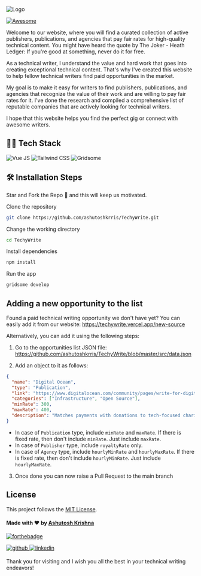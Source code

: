 <p align="center" style="width:60%">

![Logo](https://user-images.githubusercontent.com/101503258/196723802-179cfe0a-36e8-4c16-aa91-877f413e5c02.png)

</p>

[![Awesome](https://awesome.re/badge.svg)](https://awesome.re)

Welcome to our website, where you will find a curated collection of active publishers, publications, and agencies that pay fair rates for high-quality technical content. You might have heard the quote by The Joker - Heath Ledger: If you're good at something, never do it for free.

As a technical writer, I understand the value and hard work that goes into creating exceptional technical content. That's why I've created this website to help fellow technical writers find paid opportunities in the market.

My goal is to make it easy for writers to find publishers, publications, and agencies that recognize the value of their work and are willing to pay fair rates for it. I've done the research and compiled a comprehensive list of reputable companies that are actively looking for technical writers.

I hope that this website helps you find the perfect gig or connect with awesome writers.

## 👨‍💻 Tech Stack

![Vue JS](https://img.shields.io/badge/Vue.js-35495E?style=for-the-badge&logo=vue.js&logoColor=4FC08D)
![Tailwind CSS](https://img.shields.io/badge/Tailwind_CSS-38B2AC?style=for-the-badge&logo=tailwind-css&logoColor=white)
![Gridsome](https://img.shields.io/badge/Gridsome-00A672?style=for-the-badge&logo=gridsome&logoColor=white)

## 🛠️ Installation Steps

Star and Fork the Repo 🌟 and this will keep us motivated.

Clone the repository

```bash
git clone https://github.com/ashutoshkrris/TechyWrite.git
```

Change the working directory

```bash
cd TechyWrite
```

Install dependencies

```bash
npm install
```

Run the app

```bash
gridsome develop
```

## Adding a new opportunity to the list

Found a paid technical writing opportunity we don't have yet? You can easily add it from our website: https://techywrite.vercel.app/new-source

Alternatively, you can add it using the following steps:

1. Go to the opportunities list JSON file:
   https://github.com/ashutoshkrris/TechyWrite/blob/master/src/data.json

2. Add an object to it as follows:

```json
{
  "name": "Digital Ocean",
  "type": "Publication",
  "link": "https://www.digitalocean.com/community/pages/write-for-digitalocean",
  "categories": ["Infrastructure", "Open Source"],
  "minRate": 300,
  "maxRate": 400,
  "description": "Matches payments with donations to tech-focused charities. Further opportunities for paid updates to existing tutorials."
}
```

- In case of `Publication` type, include `minRate` and `maxRate`. If there is fixed rate, then don't include `minRate`. Just include `maxRate`.
- In case of `Publisher` type, include `royaltyRate` only.
- In case of `Agency` type, include `hourlyMinRate` and `hourlyMaxRate`. If there is fixed rate, then don't include `hourlyMinRate`. Just include `hourlyMaxRate`.

3. Once done you can now raise a Pull Request to the main branch<br>

## License

This project follows the [MIT License](/LICENSE).

#### Made with ♥ by <a href="https://ashutoshkrris.in">Ashutosh Krishna</a>

[![forthebadge](https://forthebadge.com/images/badges/built-with-love.svg)](https://twitter.com/ashutoshkrris/)

<a href="https://github.com/ashutoshkrris" target="_blank">
<img src=https://img.shields.io/badge/github-%2324292e.svg?&style=for-the-badge&logo=github&logoColor=white alt=github style="margin-bottom: 5px;" />
</a>
<a href="https://www.linkedin.com/in/ashutoshkrris/" target="_blank">
<img src=https://img.shields.io/badge/linkedin-%231E77B5.svg?&style=for-the-badge&logo=linkedin&logoColor=white alt=linkedin style="margin-bottom: 5px;" />
</a>

Thank you for visiting and I wish you all the best in your technical writing endeavors!
